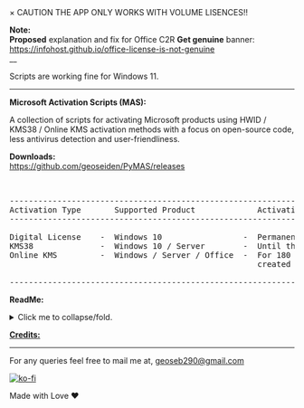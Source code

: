 <div class="alert">
  <span class="closebtn" onclick="this.parentElement.style.display='none';">&times;</span>
  CAUTION THE APP ONLY WORKS WITH VOLUME LISENCES!!
</div>


**Note:**<br/>
**Proposed** explanation and fix for Office C2R **Get genuine** banner:<br/>
https://infohost.github.io/office-license-is-not-genuine
<br/>
__

Scripts are working fine for Windows 11.

<hr>


   **Microsoft Activation Scripts (MAS):**

   A collection of scripts for activating Microsoft products using HWID / KMS38 / Online KMS activation methods 
   with a focus on open-source code, less antivirus detection and user-friendliness.
   

   **Downloads:** <br/>
   https://github.com/geoseiden/PyMAS/releases

<br/> 

<pre class="ipsCode prettyprint lang-html prettyprinted"><span class="pln">----------------------------------------------------------------------------------------------
Activation Type       Supported Product             Activation Period
----------------------------------------------------------------------------------------------

Digital License    -  Windows 10                 -  Permanent
KMS38              -  Windows 10 / Server        -  Until the year 2038
Online KMS         -  Windows / Server / Office  -  For 180 Days, renewal task needs to be 
                                                    created for lifetime auto activation.

----------------------------------------------------------------------------------------------</span></pre>

   **ReadMe:**
   
<p>
<details>
<summary>Click me to collapse/fold.</summary>
<br/> 
<a href="https://github.com/massgravel/Microsoft-Activation-Scripts/raw/master/MAS_1.4/Separate-Files-Version/Activators/HWID-KMS38_Activation/ReadMe_HWID.txt" target="_blank" rel="nofollow noreferrer noopener">Digital License (HWID) Activation</a> <br /> <a href="https://github.com/massgravel/Microsoft-Activation-Scripts/raw/master/MAS_1.4/Separate-Files-Version/Activators/HWID-KMS38_Activation/ReadMe_KMS38.txt" target="_blank">KMS38 Activation</a> <br /> <a href="https://raw.githubusercontent.com/massgravel/Microsoft-Activation-Scripts/master/MAS_1.4/Separate-Files-Version/Extras/KMS38_Protection/ReadMe.txt" target="_blank">KMS38_Protection</a> <br /> <a href="https://raw.githubusercontent.com/massgravel/Microsoft-Activation-Scripts/master/MAS_1.4/Separate-Files-Version/Activators/Online_KMS_Activation/_ReadMe.txt" target="_blank">Online KMS Activation</a> <br /> <a href="https://pastebin.com/raw/7Xyaf15Z" target="_blank">Activation Methods info and faqs</a>  <br /> <a href="https://pastebin.com/raw/jduBSazJ" target="_blank" rel="nofollow noreferrer noopener">Download Genuine Installation Media</a>
  </details></p> 

   [**Credits:**](https://raw.githubusercontent.com/massgravel/Microsoft-Activation-Scripts/master/MAS_1.4/Separate-Files-Version/Credits.txt)


<hr />

For any queries feel free to mail me at, geoseb290@gmail.com


[![ko-fi](https://ko-fi.com/img/githubbutton_sm.svg)](https://ko-fi.com/U7U05DZIW)

Made with Love ❤️
